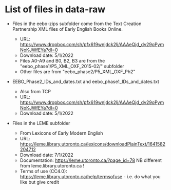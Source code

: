 # List of files in data-raw

* Files in the eebo-zips subfolder come from the Text Creation Partnership
  XML files of Early English Books Online. 
  * URL: https://www.dropbox.com/sh/pfx619wnjdck2lj/AAAeQjd_dv29oPymNoKJWfEYa?dl=0
  * Download date: 5/1/2022
  * Files A0-A9 and B0, B2, B3 are from the 
    "eebo_phase1/P5_XML_OXF_2015-02/" subfolder
  * Other files are from "eebo_phase2/P5_XML_OXF_Ph2"

* EEBO_Phase2_IDs_and_dates.txt and eebo_phase1_IDs_and_dates.txt
  * Also from TCP
  * URL: https://www.dropbox.com/sh/pfx619wnjdck2lj/AAAeQjd_dv29oPymNoKJWfEYa?dl=0
  * Download date: 5/1/2022

* Files in the LEME subfolder
  * From Lexicons of Early Modern English
  * URL: https://leme.library.utoronto.ca/lexicons/downloadPlainText/1641582204712
  * Download date: 7/1/2022
  * Documentation: https://leme.utoronto.ca/?page_id=78
    NB different from leme.library.utoronto.ca !
  * Terms of use (CC4.0): 
    https://leme.library.utoronto.ca/help/termsofuse - i.e. do what you like but give credit
